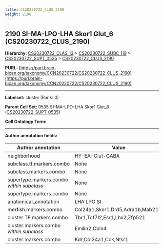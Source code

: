 ```yaml
---
title: CS20230722_CLUS_2190
weight: 2190
---
```

## 2190 SI-MA-LPO-LHA Skor1 Glut_6 (CS20230722_CLUS_2190)
<b>Hierarchy: </b>
[CS20230722_CLAS_13](../CS20230722_CLAS_13) >
[CS20230722_SUBC_119](../CS20230722_SUBC_119) >
[CS20230722_SUPT_0535](../CS20230722_SUPT_0535) >
[CS20230722_CLUS_2190](../CS20230722_CLUS_2190)

**PURL:** [https://purl.brain-bican.org/taxonomy/CCN20230722/CS20230722_CLUS_2190](https://purl.brain-bican.org/taxonomy/CCN20230722/CS20230722_CLUS_2190)

---


**Labelset:** cluster (Rank: 0)

**Parent Cell Set:** 0535 SI-MA-LPO-LHA Skor1 Glut_6 ([CS20230722_SUPT_0535](../CS20230722_SUPT_0535))



**Cell Ontology Term:** 

[MARKER GENES.]: #


---

[TRANSFERRED ANNOTATIONS.]: #


[AUTHOR ANNOTATION FIELDS.]: #


**Author annotation fields:**

| Author annotation | Value |
|-------------------|-------|
|neighborhood|HY-EA-Glut-GABA|
|subclass.tf.markers.combo|None|
|subclass.markers.combo|None|
|supertype.markers.combo _within subclass_|None|
|supertype.markers.combo|None|
|anatomical_annotation|LHA LPO SI|
|merfish.markers.combo|Col24a1,Skor1,Drd5,Adra1b,Mab21l2|
|cluster.TF.markers.combo|Tbr1,Tcf7l2,Esr1,Lhx2,Zfp521|
|cluster.markers.combo _within subclass_|Emilin2,Cbln4|
|cluster.markers.combo|Kdr,Col24a1,Cck,Ntsr1|
